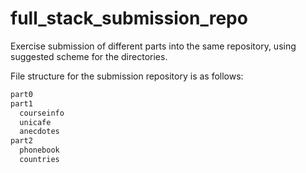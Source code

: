 # full_stack_submission_repo

Exercise submission of different parts into the same repository, using suggested scheme for the directories.

File structure for the submission repository is as follows:

```markdown
part0
part1
  courseinfo
  unicafe
  anecdotes
part2
  phonebook
  countries
```

